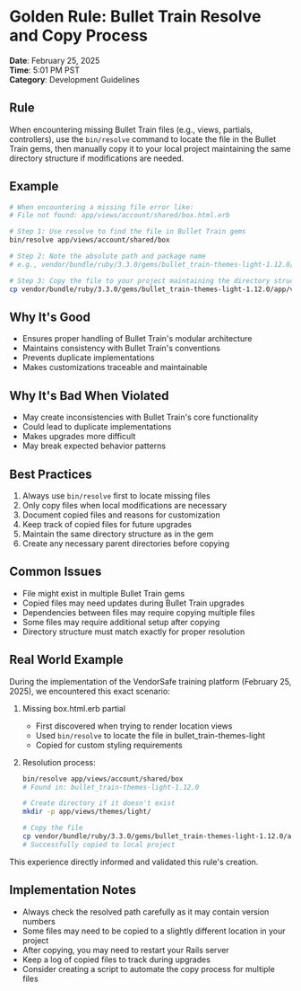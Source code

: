 # Golden Rule: Bullet Train Resolve and Copy Process

**Date**: February 25, 2025  
**Time**: 5:01 PM PST  
**Category**: Development Guidelines

## Rule

When encountering missing Bullet Train files (e.g., views, partials, controllers), use the `bin/resolve` command to locate the file in the Bullet Train gems, then manually copy it to your local project maintaining the same directory structure if modifications are needed.

## Example

```bash
# When encountering a missing file error like:
# File not found: app/views/account/shared/box.html.erb

# Step 1: Use resolve to find the file in Bullet Train gems
bin/resolve app/views/account/shared/box

# Step 2: Note the absolute path and package name
# e.g., vendor/bundle/ruby/3.3.0/gems/bullet_train-themes-light-1.12.0/app/views/themes/light/_box.html.erb

# Step 3: Copy the file to your project maintaining the directory structure
cp vendor/bundle/ruby/3.3.0/gems/bullet_train-themes-light-1.12.0/app/views/themes/light/_box.html.erb app/views/themes/light/_box.html.erb
```

## Why It's Good

- Ensures proper handling of Bullet Train's modular architecture
- Maintains consistency with Bullet Train's conventions
- Prevents duplicate implementations
- Makes customizations traceable and maintainable

## Why It's Bad When Violated

- May create inconsistencies with Bullet Train's core functionality
- Could lead to duplicate implementations
- Makes upgrades more difficult
- May break expected behavior patterns

## Best Practices

1. Always use `bin/resolve` first to locate missing files
2. Only copy files when local modifications are necessary
3. Document copied files and reasons for customization
4. Keep track of copied files for future upgrades
5. Maintain the same directory structure as in the gem
6. Create any necessary parent directories before copying

## Common Issues

- File might exist in multiple Bullet Train gems
- Copied files may need updates during Bullet Train upgrades
- Dependencies between files may require copying multiple files
- Some files may require additional setup after copying
- Directory structure must match exactly for proper resolution

## Real World Example

During the implementation of the VendorSafe training platform (February 25, 2025), we encountered this exact scenario:

1. Missing box.html.erb partial

   - First discovered when trying to render location views
   - Used `bin/resolve` to locate the file in bullet_train-themes-light
   - Copied for custom styling requirements

2. Resolution process:

   ```bash
   bin/resolve app/views/account/shared/box
   # Found in: bullet_train-themes-light-1.12.0

   # Create directory if it doesn't exist
   mkdir -p app/views/themes/light/

   # Copy the file
   cp vendor/bundle/ruby/3.3.0/gems/bullet_train-themes-light-1.12.0/app/views/themes/light/_box.html.erb app/views/themes/light/_box.html.erb
   # Successfully copied to local project
   ```

This experience directly informed and validated this rule's creation.

## Implementation Notes

- Always check the resolved path carefully as it may contain version numbers
- Some files may need to be copied to a slightly different location in your project
- After copying, you may need to restart your Rails server
- Keep a log of copied files to track during upgrades
- Consider creating a script to automate the copy process for multiple files
